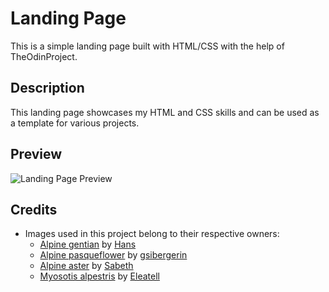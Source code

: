# Landing Page

This is a simple landing page built with HTML/CSS with the help of TheOdinProject.

## Description

This landing page showcases my HTML and CSS skills and can be used as a template for various projects.

## Preview

![Landing Page Preview](https://waleed-iee.github.io/Landing-Page/)

## Credits

- Images used in this project belong to their respective owners:
  - [Alpine gentian](https://waleed-iee.github.io/Landing-Page/images/gentiana-alpina.jpg) by [Hans](https://pixabay.com/users/hans-2/)
  - [Alpine pasqueflower](https://waleed-iee.github.io/Landing-Page/images/pulsatilla-alpina.jpg) by [gsibergerin](https://pixabay.com/users/gsibergerin-6482/)
  - [Alpine aster](https://waleed-iee.github.io/Landing-Page/images/alpine-aster.jpg) by [Sabeth](https://pixabay.com/users/sabeth-769207/)
  - [Myosotis alpestris](https://waleed-iee.github.io/Landing-Page/images/myosotis-alpestris.jpg) by [Eleatell](https://pixabay.com/users/eleatell-15115856/)